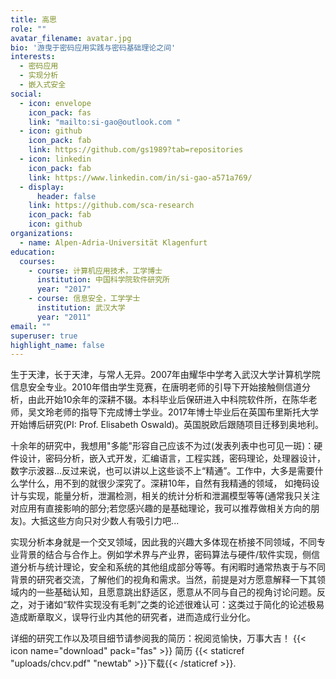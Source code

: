 ```yaml
---
title: 高思
role: ""
avatar_filename: avatar.jpg
bio: '游曳于密码应用实践与密码基础理论之间'
interests:
  - 密码应用
  - 实现分析
  - 嵌入式安全
social:
  - icon: envelope
    icon_pack: fas
    link: "mailto:si-gao@outlook.com "
  - icon: github
    icon_pack: fab
    link: https://github.com/gs1989?tab=repositories
  - icon: linkedin
    icon_pack: fab
    link: https://www.linkedin.com/in/si-gao-a571a769/
  - display:
      header: false
    link: https://github.com/sca-research
    icon_pack: fab
    icon: github
organizations:
  - name: Alpen-Adria-Universität Klagenfurt
education:
  courses:
    - course: 计算机应用技术，工学博士
      institution: 中国科学院软件研究所
      year: "2017"
    - course: 信息安全，工学学士
      institution: 武汉大学
      year: "2011"
email: ""
superuser: true
highlight_name: false
---
```

生于天津，长于天津，与常人无异。2007年由耀华中学考入武汉大学计算机学院信息安全专业。2010年借由学生竞赛，在唐明老师的引导下开始接触侧信道分析，由此开始10余年的深耕不辍。本科毕业后保研进入中科院软件所，在陈华老师，吴文玲老师的指导下完成博士学业。2017年博士毕业后在英国布里斯托大学开始博后研究(PI: Prof. Elisabeth Oswald)。英国脱欧后跟随项目迁移到奥地利。

十余年的研究中，我想用"多能"形容自己应该不为过(发表列表中也可见一斑)：硬件设计，密码分析，嵌入式开发，汇编语言，工程实践，密码理论，处理器设计，数字示波器...反过来说，也可以讲以上这些谈不上“精通”。工作中，大多是需要什么学什么，用不到的就很少深究了。深耕10年，自然有我精通的领域， 如掩码设计与实现，能量分析，泄漏检测，相关的统计分析和泄漏模型等等(通常我只关注对应用有直接影响的部分;若您感兴趣的是基础理论，我可以推荐做相关方向的朋友)。大抵这些方向只对少数人有吸引力吧...

实现分析本身就是一个交叉领域，因此我的兴趣大多体现在桥接不同领域，不同专业背景的结合与合作上。例如学术界与产业界，密码算法与硬件/软件实现，侧信道分析与统计理论，安全和系统的其他组成部分等等。有闲暇时通常热衷于与不同背景的研究者交流，了解他们的视角和需求。当然，前提是对方愿意解释一下其领域内的一些基础认知，且愿意跳出舒适区，愿意从不同与自己的视角讨论问题。反之，对于诸如“软件实现没有毛刺”之类的论述很难认可：这类过于简化的论述极易造成断章取义，误导行业内其他的研究者，进而造成行业分化。

详细的研究工作以及项目细节请参阅我的简历：祝阅览愉快，万事大吉！
{{< icon name="download" pack="fas" >}} 简历 {{< staticref "uploads/chcv.pdf" "newtab" >}}下载{{< /staticref >}}.
